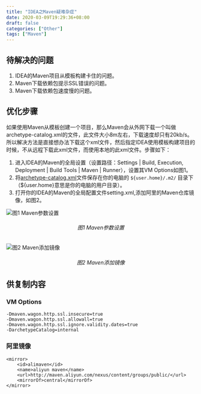 ```yaml
---
title: "IDEA之Maven疑难杂症"
date: 2020-03-09T19:29:36+08:00
draft: false
categories: ["Other"]
tags: ["Maven"]
---
```


## 待解决的问题
1. IDEA的Maven项目从模板构建卡住的问题。
2. Maven下载依赖包提示SSL错误的问题。
3. Maven下载依赖包速度慢的问题。

## 优化步骤
如果使用Maven从模板创建一个项目，那么Maven会从外网下载一个叫做archetype-catalog.xml的文件，此文件大小8m左右，下载速度却只有20kb/s。所以解决方法是直接想办法下载这个xml文件，然后指定IDEA使用模板构建项目的时候，不从远程下载此xml文件，而使用本地的此xml文件。步骤如下：

1. 进入IDEA的Maven的全局设置（设置路径：Settings | Build, Execution, Deployment | Build Tools | Maven | Runner），设置其VM Options如图1。
2. 将<a href="/files/archetype-catalog.xml" download="">archetype-catalog.xml</a>文件保存在你的电脑的 `${user.home}/.m2/` 目录下（${user.home}意思是你的电脑的用户目录）。
3. 打开你的IDEA的Maven的全局配置文件setting.xml,添加阿里的Maven仓库镜像，如图2。

![图1 Maven参数设置][p0]
<center><h6>图1 Maven参数设置</h6></center>

![图2 Maven添加镜像][p1]
<center><h6>图2 Maven添加镜像</h6></center>

## 供复制内容
### VM Options
	-Dmaven.wagon.http.ssl.insecure=true
	-Dmaven.wagon.http.ssl.allowall=true
	-Dmaven.wagon.http.ssl.ignore.validity.dates=true
	-DarchetypeCatalog=internal

### 阿里镜像
	<mirror>
		<id>alimaven</id>
		<name>aliyun maven</name>
		<url>http://maven.aliyun.com/nexus/content/groups/public/</url>
		<mirrorOf>central</mirrorOf> 
	</mirror>




[p0]:./../media/20200309-1.png
[p1]:./../media/20200309-2.png